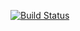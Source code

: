 [![Build Status](https://travis-ci.com/nmcardoso/site3.svg?branch=master)](https://travis-ci.com/nmcardoso/site3)
